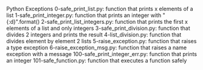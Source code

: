 Python Exceptions
0-safe_print_list.py: function that prints x elements of a list
1-safe_print_integer.py: function that prints an integer with "{:d}".format()
2-safe_print_list_integers.py: function that prints the first x elements of a list and only integers
3-safe_print_division.py: function that divides 2 integers and prints the result
4-list_division.py: function that divides element by element 2 lists
5-raise_exception.py: function that raises a type exception
6-raise_exception_msg.py: function that raises a name exception with a message
100-safe_print_integer_err.py: function that prints an integer
101-safe_function.py: function that executes a function safely

